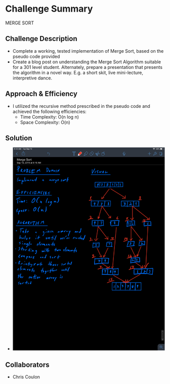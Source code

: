 # Challenge Summary
MERGE SORT

## Challenge Description
* Complete a working, tested implementation of Merge Sort, based on the pseudo code provided
* Create a blog post on understanding the Merge Sort Algorithm suitable for a 301 level student. Alternately, prepare a presentation that presents the algorithm in a novel way. E.g. a short skit, live mini-lecture, interpretive dance.

## Approach & Efficiency
* I utilized the recursive method prescribed in the pseudo code and achieved the following efficiencies:
    * Time Complexity: O(n log n)
    * Space Complexity: O(n)

## Solution
* ![Merge Sort Whiteboard](../images/mergeSort_whiteboard.jpg)

## Collaborators
* Chris Coulon




